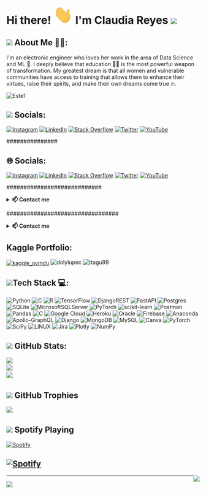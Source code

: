 #  Hi there! <img src="https://raw.githubusercontent.com/ABSphreak/ABSphreak/master/gifs/Hi.gif" width="50px">  I'm Claudia Reyes <img src="https://media.tenor.com/lzRQjjSJ1UgAAAAj/diegodrawsart-women-and-girls-in-science.gif" width="100px"> 

<!--
**CLAREISMO/CLAREISMO** is a ✨ _special_ ✨ repository because its `README.md` (this file) appears on your GitHub profile.

Here are some ideas to get you started:

- 🔭 🎧 I’m currently working on ...
- 🌱 I’m currently learning ...
- 👯 I’m looking to collaborate on ...
- 🤔 📊 🏆 I’m looking for help with ...
- 💬 Ask me about ...
- 📫 How to reach me: ...
- 😄 👌 Pronouns: ...
- ⚡ Fun fact: ...
-->

## <img src="https://media.tenor.com/A8O7Qj5KEroAAAAi/robot-dancing-gif.gif" width="60px"> About Me 👩‍💻:

I'm an electronic engineer who loves her work in the area of Data Science and ML 💫. I deeply believe that education 👩‍🏫 is the most powerful weapon of transformation. My greatest dream is that all women and vulnerable communities have access to training that allows them to enhance their virtues, raise their spirits, and make their own dreams come true 🔥.

![Este1](https://github.com/CLAREISMO/CLAREISMO/assets/63759427/5353a363-8c6a-47b0-8019-d6a20f02e140)


## <img src="https://github.com/TheDudeThatCode/TheDudeThatCode/blob/master/Assets/Earth.gif" width="24px"> Socials:
[![Instagram](https://img.shields.io/badge/Instagram-%23E4405F.svg?logo=Instagram&logoColor=white)](https://instagram.com/https://www.instagram.com//gdg_cloud.sabana.cundinamarca/) [![LinkedIn](https://img.shields.io/badge/LinkedIn-%230077B5.svg?logo=linkedin&logoColor=white)](https://linkedin.com/in/https://www.linkedin.com/in/claudia-isabel-reyes-moreno-30a244106/) [![Stack Overflow](https://img.shields.io/badge/-Stackoverflow-FE7A16?logo=stack-overflow&logoColor=white)](https://stackoverflow.com/users/https://stackoverflow.com/users/21130225/clareismo) [![Twitter](https://img.shields.io/badge/Twitter-%231DA1F2.svg?logo=Twitter&logoColor=white)](https://twitter.com/https://twitter.com/GdgCloudSabana) [![YouTube](https://img.shields.io/badge/YouTube-%23FF0000.svg?logo=YouTube&logoColor=white)](https://youtube.com/@https://www.youtube.com/@GDG.Cloud.Sabana.Cundinamarca) 



###############

## 🌐 Socials:
[![Instagram](https://img.shields.io/badge/Instagram-%23E4405F.svg?logo=Instagram&logoColor=white)](https://www.instagram.com//gdg_cloud.sabana.cundinamarca/) [![LinkedIn](https://img.shields.io/badge/LinkedIn-%230077B5.svg?logo=linkedin&logoColor=white)](https://www.linkedin.com/in/claudia-isabel-reyes-moreno-30a244106/) [![Stack Overflow](https://img.shields.io/badge/-Stackoverflow-FE7A16?logo=stack-overflow&logoColor=white)](https://stackoverflow.com/users/21130225/clareismo) [![Twitter](https://img.shields.io/badge/Twitter-%231DA1F2.svg?logo=Twitter&logoColor=white)](https://twitter.com/GdgCloudSabana) [![YouTube](https://img.shields.io/badge/YouTube-%23FF0000.svg?logo=YouTube&logoColor=white)](https://YouTube.com/@GDG.Cloud.Sabana.Cundinamarca) 

############################

<details>
<summary> <b>📫 Contact me </b></summary>
<p align="center">
<a href="https://www.linkedin.com/in/alexander-pinches-52b099165/"><img alt="LinkedIn" src="https://img.shields.io/badge/LinkedIn-Claudia-Reyes-blue?style=for-the-badge&logo=linkedin"></a>
<a href="https://www.kaggle.com/giraffey"><img alt="Kaggle" src="https://img.shields.io/badge/Kaggle-Giraffey-blue?style=for-the-badge&logo=kaggle"></a>
<a href="mailto:alex_pinches@btinternet.com"><img alt="Email" src="https://img.shields.io/badge/Email-Alexander%20John%20Pinches-blue?style=for-the-badge&logo=gmail"></a>
</p>
</details>


#################################

<details>
<summary> <b>📫 Contact me </b></summary>
<p align="center">
<a href="https://www.linkedin.com/in/claudia-isabel-reyes-moreno-30a244106"><img alt="LinkedIn" src="https://img.shields.io/badge/LinkedIn-Alexander%20John%20Pinches-blue?style=for-the-badge&logo=linkedin"></a>
<a href="https://www.kaggle.com/clareismo"><img alt="Kaggle" src="https://img.shields.io/badge/Kaggle-Giraffey-blue?style=for-the-badge&logo=kaggle"></a>
<a href="mailto:alex_pinches@btinternet.com"><img alt="Email" src="https://img.shields.io/badge/Email-Alexander%20John%20Pinches-blue?style=for-the-badge&logo=gmail"></a>
</p>
</details>






##  Kaggle Portfolio:

<a href="https://www.kaggle.com/clareismo" target="blank"><img align="center" src="https://www.vectorlogo.zone/logos/kaggle/kaggle-icon.svg" alt="kaggle_ovindu" height="60" width="40" /></a> ![dolylupec](https://road-to-kaggle-grandmaster.vercel.app/api/simple/dolylupec) ![ttagu99](https://road-to-kaggle-grandmaster.vercel.app/api/simple/ttagu99)







## <img src="https://media.tenor.com/ucfXyWYYpLMAAAAj/o2-bubl.gif" width="60px">Tech Stack 💻:
![Python](https://img.shields.io/badge/python-3670A0?style=for-the-badge&logo=python&logoColor=ffdd54) ![C](https://img.shields.io/badge/c-%2300599C.svg?style=for-the-badge&logo=c&logoColor=white) ![R](https://img.shields.io/badge/r-%23276DC3.svg?style=for-the-badge&logo=r&logoColor=white) ![TensorFlow](https://img.shields.io/badge/TensorFlow-%23FF6F00.svg?style=for-the-badge&logo=TensorFlow&logoColor=white) ![DjangoREST](https://img.shields.io/badge/DJANGO-REST-ff1709?style=for-the-badge&logo=django&logoColor=white&color=ff1709&labelColor=gray) ![FastAPI](https://img.shields.io/badge/FastAPI-005571?style=for-the-badge&logo=fastapi) ![Postgres](https://img.shields.io/badge/postgres-%23316192.svg?style=for-the-badge&logo=postgresql&logoColor=white) ![SQLite](https://img.shields.io/badge/sqlite-%2307405e.svg?style=for-the-badge&logo=sqlite&logoColor=white) ![MicrosoftSQLServer](https://img.shields.io/badge/Microsoft%20SQL%20Sever-CC2927?style=for-the-badge&logo=microsoft%20sql%20server&logoColor=white) ![PyTorch](https://img.shields.io/badge/PyTorch-%23EE4C2C.svg?style=for-the-badge&logo=PyTorch&logoColor=white) ![scikit-learn](https://img.shields.io/badge/scikit--learn-%23F7931E.svg?style=for-the-badge&logo=scikit-learn&logoColor=white) ![Postman](https://img.shields.io/badge/Postman-FF6C37?style=for-the-badge&logo=postman&logoColor=white) ![Pandas](https://img.shields.io/badge/pandas-%23150458.svg?style=for-the-badge&logo=pandas&logoColor=white) ![C](https://img.shields.io/badge/c-%2300599C.svg?style=for-the-badge&logo=c&logoColor=white) ![Google Cloud](https://img.shields.io/badge/Google%20Cloud-%234285F4.svg?style=for-the-badge&logo=google-cloud&logoColor=white) ![Heroku](https://img.shields.io/badge/heroku-%23430098.svg?style=for-the-badge&logo=heroku&logoColor=white) ![Oracle](https://img.shields.io/badge/Oracle-F80000?style=for-the-badge&logo=oracle&logoColor=white) ![Firebase](https://img.shields.io/badge/firebase-%23039BE5.svg?style=for-the-badge&logo=firebase) ![Anaconda](https://img.shields.io/badge/Anaconda-%2344A833.svg?style=for-the-badge&logo=anaconda&logoColor=white) ![Apollo-GraphQL](https://img.shields.io/badge/-ApolloGraphQL-311C87?style=for-the-badge&logo=apollo-graphql) ![Django](https://img.shields.io/badge/django-%23092E20.svg?style=for-the-badge&logo=django&logoColor=white) ![MongoDB](https://img.shields.io/badge/MongoDB-%234ea94b.svg?style=for-the-badge&logo=mongodb&logoColor=white) ![MySQL](https://img.shields.io/badge/mysql-%2300f.svg?style=for-the-badge&logo=mysql&logoColor=white) ![Canva](https://img.shields.io/badge/Canva-%2300C4CC.svg?style=for-the-badge&logo=Canva&logoColor=white) ![PyTorch](https://img.shields.io/badge/PyTorch-%23EE4C2C.svg?style=for-the-badge&logo=PyTorch&logoColor=white) ![SciPy](https://img.shields.io/badge/SciPy-%230C55A5.svg?style=for-the-badge&logo=scipy&logoColor=%white) ![LINUX](https://img.shields.io/badge/Linux-FCC624?style=for-the-badge&logo=linux&logoColor=black) ![Jira](https://img.shields.io/badge/jira-%230A0FFF.svg?style=for-the-badge&logo=jira&logoColor=white) ![Plotly](https://img.shields.io/badge/Plotly-%233F4F75.svg?style=for-the-badge&logo=plotly&logoColor=white) ![NumPy](https://img.shields.io/badge/numpy-%23013243.svg?style=for-the-badge&logo=numpy&logoColor=white)



## <img src="https://media.giphy.com/media/iY8CRBdQXODJSCERIr/giphy.gif" width="50px"> GitHub Stats:
![](https://github-readme-stats.vercel.app/api?username=CLAREISMO&theme=dracula&hide_border=false&include_all_commits=true&count_private=true)<br/>
![](https://github-readme-streak-stats.herokuapp.com/?user=CLAREISMO&theme=dracula&hide_border=false)<br/>
![](https://github-readme-stats.vercel.app/api/top-langs/?username=CLAREISMO&theme=dracula&hide_border=false&include_all_commits=true&count_private=true&layout=compact)



## <img src="https://media.tenor.com/xYMLEZlJCXcAAAAi/trophy-uno.gif" width="50px"> GitHub Trophies
![](https://github-profile-trophy.vercel.app/?username=CLAREISMO&theme=dracula&no-frame=false&no-bg=false&margin-w=4)



## <img src="https://media.tenor.com/dvt1cZ4_nw4AAAAi/stickman-dancing.gif" width="70px"> Spotify Playing 



[![Spotify](https://novatorem.bgstatic.vercel.app/api/spotify)](https://open.spotify.com/user/11153360645)

[![Spotify](https://novatorem.bgstatic.vercel.app/api/spotify)](https://open.spotify.com/playlist/37i9dQZF1DWXRqgorJj26U?si=2d62c3d654624543)
--

<img align="right" src="http://estruyf-github.azurewebsites.net/api/VisitorHit?user=Bgstatic&repo=Bgstatic&countColorcountColor&countColor=%237B1E7B"/>





---
[![](https://visitcount.itsvg.in/api?id=CLAREISMO&icon=0&color=0)](https://visitcount.itsvg.in)


  
<!-- Proudly created with GPRM ( https://gprm.itsvg.in ) -->
